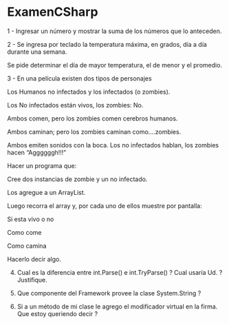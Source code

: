 # ExamenCSharp
1 - Ingresar un número y mostrar la suma de los números que lo anteceden.

2 - Se ingresa por teclado la temperatura máxima, en grados, día a día durante una semana.

Se pide determinar el día de mayor temperatura, el de menor y el promedio.


3 - En una película existen dos tipos de personajes


Los Humanos no infectados y los infectados (o zombies).


Los No infectados están vivos, los zombies: No.

Ambos comen, pero los zombies comen cerebros humanos.

Ambos caminan; pero los zombies caminan como....zombies.

Ambos emiten sonidos con la boca. Los no infectados hablan, los zombies hacen “Aggggggh!!!”


Hacer un programa que:


Cree dos instancias de zombie y un no infectado.

Los agregue a un ArrayList.

Luego recorra el array y, por cada uno de ellos muestre por pantalla:


Si esta vivo o no

Como come

Como camina

Hacerlo decir algo.


4. Cual es la diferencia entre int.Parse() e int.TryParse() ? Cual usaría Ud. ? Justifique.


5. Que componente del Framework provee la clase  System.String ?


6. Si a un método de mi clase le agrego el modificador virtual en la firma. Que estoy queriendo decir ?